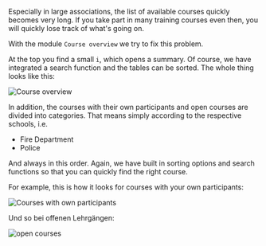Especially in large associations, the list of available courses quickly becomes very long.
If you take part in many training courses even then, you will quickly lose track of what's going on.

With the module `Course overview` we try to fix this problem.

At the top you find a small `i`, which opens a summary.
Of course, we have integrated a search function and the tables can be sorted. The whole thing looks like this:

![Course overview](./overview.png)

In addition, the courses with their own participants and open courses are divided into categories.
That means simply according to the respective schools, i.e.

* Fire Department
* Police

And always in this order.
Again, we have built in sorting options and search functions so that you can quickly find the right course.

For example, this is how it looks for courses with your own participants:

![Courses with own participants](./own.png)

Und so bei offenen Lehrgängen:

![open courses](./alliance.png)
